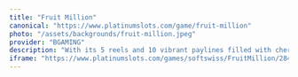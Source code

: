 ```yaml
---
title: "Fruit Million"
canonical: "https://www.platinumslots.com/game/fruit-million"
photo: "/assets/backgrounds/fruit-million.jpeg"
provider: "BGAMING"
description: "With its 5 reels and 10 vibrant paylines filled with cherries, lemons, plums, and lucky sevens, “Fruit Million” on PlatinumSlots.com is a burst of juicy fun. Three or more bar scatters on PlatinumSlots will grant you 15 free spins, and all wins during this time are tripled—transforming just a few symbols into a fruity fortune! You can use the traditional Gamble feature to risk your winnings by predicting a card’s color; if you guess correctly, your payout will be doubled. With its sharp visuals, lively music, and high-volatility excitement, “Fruit Million” is an ideal energizer for slot enthusiasts on platinumslots."
iframe: "https://www.platinumslots.com/games/softswiss/FruitMillion/2849"
---
```

